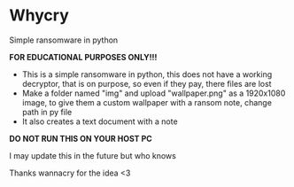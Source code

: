 # Whycry
Simple ransomware in python

**FOR EDUCATIONAL PURPOSES ONLY!!!**

- This is a simple ransomware in python, this does not have a working decryptor, that is on purpose, so even if they pay, there files are lost
- Make a folder named "img" and upload "wallpaper.png" as a 1920x1080 image, to give them a custom wallpaper with a ransom note, change path in py file
- It also creates a text document with a note

**DO NOT RUN THIS ON YOUR HOST PC**

I may update this in the future but who knows

Thanks wannacry for the idea <3
